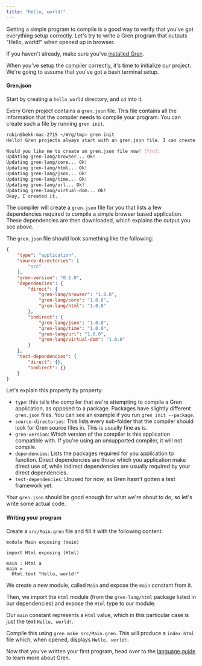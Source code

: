 ```yaml
---
title: "Hello, world!"
---
```


Getting a simple program to compile is a good way to verify that you've got everything setup correctly. Let's try to write a Gren program that outputs "Hello, world!" when opened up in browser.

If you haven't already, make sure you've [installed Gren](/install).

When you've setup the compiler correctly, it's time to initialize our project. We're going to assume that you've got a bash terminal setup.

#### Gren.json

Start by creating a `hello_world` directory, and `cd` into it.

Every Gren project contains a `gren.json` file. This file contains all the information that the compiler needs to compile your program. You can create such a file by running `gren init`.

```sh
robin@bekk-mac-2715 ~/W/g/tmp> gren init
Hello! Gren projects always start with an gren.json file. I can create them!

Would you like me to create an gren.json file now? [Y/n]: 
Updating gren-lang/browser... Ok!
Updating gren-lang/core... Ok!
Updating gren-lang/html... Ok!
Updating gren-lang/json... Ok!
Updating gren-lang/time... Ok!
Updating gren-lang/url... Ok!
Updating gren-lang/virtual-dom... Ok!
Okay, I created it.
```

The compiler will create a `gren.json` file for you that lists a few dependencies required to compile a simple browser based application. These dependencies are then downloaded, which explains the output you see above.

The `gren.json` file should look something like the following:

```json
{
    "type": "application",
    "source-directories": [
        "src"
    ],
    "gren-version": "0.1.0",
    "dependencies": {
        "direct": {
            "gren-lang/browser": "1.0.0",
            "gren-lang/core": "1.0.0",
            "gren-lang/html": "1.0.0"
        },
        "indirect": {
            "gren-lang/json": "1.0.0",
            "gren-lang/time": "1.0.0",
            "gren-lang/url": "1.0.0",
            "gren-lang/virtual-dom": "1.0.0"
        }
    },
    "test-dependencies": {
        "direct": {},
        "indirect": {}
    }
}
```

Let's explain this property by property:

* `type`: this tells the compiler that we're attempting to compile a Gren application, as opposed to a package. Packages have slightly different `gren.json` files. You can see an example if you run `gren init --package`.
* `source-directories`: This lists every sub-folder that the compiler should look for Gren source files in. This is usually fine as is.
* `gren-version`: Which version of the compiler is this application compatible with. If you're using an unsupported compiler, it will not compile.
* `dependencies`: Lists the packages required for you application to function. Direct dependencies are those which you application make direct use of, while indirect dependencies are usually required by your direct dependencies.
* `test-dependencies`: Unused for now, as Gren hasn't gotten a test framework yet.

Your `gren.json` should be good enough for what we're about to do, so let's write some actual code.

#### Writing your program

Create a `src/Main.gren` file and fill it with the following content:

```gren
module Main exposing (main)

import Html exposing (Html)

main : Html a
main =
  Html.text "Hello, world!"
```

We create a new module, called `Main` and expose the `main` constant from it.

Then, we import the `Html` module (from the `gren-lang/html` package listed in our dependencies) and expose the `Html` type to our module.

Our `main` constant represents a `Html` value, which in this particular case is just the text `Hello, world!`.

Compile this using `gren make src/Main.gren`. This will produce a `index.html` file which, when opened, displays `Hello, world!`.

Now that you've written your first program, head over to the [language guide](/learn) to learn more about Gren.
